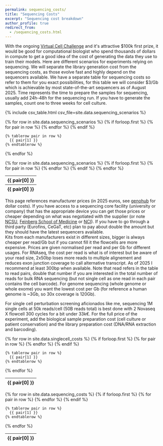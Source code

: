 ```yaml
---
permalink: sequencing_costs/
title: "Sequencing Costs"
excerpt: "Sequencing cost breakdown"
author_profile: true
redirect_from: 
  - /sequencing_costs.html
---
```


With the ongoing [Virtual Cell Challenge](https://virtualcellchallenge.org/) and it's attractive \$100k first prize, it would be good for computational biologist who spend thousands of dollars in compute to get a good idea of the cost of generating the data they use to train their models.
Here are different scenarios for experiments relying on sequencing. We will separate the library generation cost from the sequencing costs, as those evolve fast and highly depend on the sequencers available. We have a separate table for sequencing costs so refer to them for you exact possibilities, for this table we will consider \$3/Gb which is achievable by most state-of-the-art sequencers as of August 2025.
Time represents the time to prepare the samples for sequencing, usually add 24h-48h for the sequencing run. If you have to generate the samples, count one to three weeks for cell culture.

{% include csv_table.html csv_file=site.data.sequencing_scenarios %}

<!-- Cost, time (hands-on and total) -->
<table>
  {% for row in site.data.sequencing_scenarios %}
    {% if forloop.first %}
    <thead>
    <tr>
      {% for pair in row %}
        <th>{{ pair[0] }}</th>
      {% endfor %}
    </tr>
    </thead>
    <tbody>
    {% endif %}

    {% tablerow pair in row %}
      {{ pair[1] }}
    {% endtablerow %}
  {% endfor %}
   </tbody>
  {% for row in site.data.sequencing_scenarios %}
    {% if forloop.first %}
    <thead>
    <tr>
      {% for pair in row %}
        <th>{{ pair[0] }}</th>
      {% endfor %}
    </tr>
    </thead>
    <tbody>
    {% endif %}
  {% endfor %}
</table>

This page references manufacturer prices (in 2025 euros, see [genohub](https://genohub.com/high-throughput-sequencers/) for dollar costs). If you have access to a sequencing core facility (university or company) that has the appropriate device you can get those prices or cheaper depending on what was negotiated with the supplier (or note [NCSU](https://research.ncsu.edu/gsl/pricing/#nextgen), [Feinberg School of Medicine](https://www.cgm.northwestern.edu/cores/nuseq/pricing.html#price-link1) or [NCI](https://crtp.ccr.cancer.gov/sf/pricing/)). If you have to go through a third party (Eurofins, CeGaT, etc) plan to pay about double the amount but they should have the latest sequencers available.<br/>
Kits from each manufacturers exist in different sizes, bigger is always cheaper per read/Gb but if you cannot fill it the flowcells are more expensive.
Prices are given normalised per read and per Gb for different usages. For RNAseq, the cost per read is what is of interest but be aware of your read size, 2x50bp loses more reads to multiple alignement and reduces exon junction coverage to call alternative transcript. As of 2025 I recommend at least 300bp when available. Note that read refers in the table to read pairs, double that number if you are interested in the total number of reads for bulk RNA sequencing (but not single cell as one read in each pair contains the cell barcode). For genome sequencing (whole genome or whole exome) you want the lowest cost per Gb (for reference a human genome is ~3Gb, so 30x coverage is 120Gb).<br/>

For single cell perturbation screening aficionados like me, sequencing 1M single cells at 50k reads/cell (50B reads total) is best done with 2 Novaseq X flowcell 300 cycles for a bit under 33k€.
For the full price of the experiment, add the biological sample preparation cost (cell culture or patient conservation) and the library preparation cost (DNA/RNA extraction and barcoding).

<table>
  {% for row in site.data.singlecell_costs %}
    {% if forloop.first %}
    <thead>
    <tr>
      {% for pair in row %}
        <th>{{ pair[0] }}</th>
      {% endfor %}
    </tr>
    </thead>
    <tbody>
    {% endif %}

    {% tablerow pair in row %}
      {{ pair[1] }}
    {% endtablerow %}
  {% endfor %}
   </tbody>
</table>

<!-- https://jekyllrb.com/tutorials/csv-to-table/ -->
<table>
  {% for row in site.data.sequencing_costs %}
    {% if forloop.first %}
    <thead>
    <tr>
      {% for pair in row %}
        <th>{{ pair[0] }}</th>
      {% endfor %}
    </tr>
    </thead>
    <tbody>
    {% endif %}

    {% tablerow pair in row %}
      {{ pair[1] }}
    {% endtablerow %}
  {% endfor %}
   </tbody>
</table>

